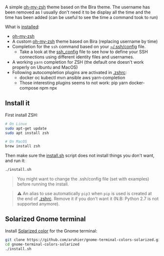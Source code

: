 A simple [oh-my-zsh](https://ohmyz.sh/) theme based on the Bira theme. The username has been removed as I usually don't need it to be display all the time and the time has been added (can be useful to see the time a command took to run)

What is [installed](https://github.com/vemonet/zsh-theme-vemonet/blob/master/install.sh):

* [oh-my-zsh](https://ohmyz.sh/)
* A custom [oh-my-zsh](https://ohmyz.sh/) theme based on Bira (replacing username by time)
* Completion for the `ssh` command based on your [~/.ssh/config](https://github.com/vemonet/zsh-theme-vemonet/blob/master/ssh_config) file. 
  * Take a look at the [ssh_config](https://github.com/vemonet/zsh-theme-vemonet/blob/master/ssh_config) file to see how to define your SSH connections using different identity files and usernames.
* A working `yarn` completion for ZSH (the default one doesn't work properly on Ubuntu and MacOS)
* Following autocompletion plugins are activated in [.zshrc](https://github.com/vemonet/zsh-theme-vemonet/blob/master/zsh/.zshrc#L22): 
  * docker oc kubectl mvn ansible aws yarn-completion
  * Those interesting plugins seems to not work: pip yarn docker-compose npm npx 

## Install it

First install ZSH:

```bash
# On Linux
sudo apt-get update
sudo apt install zsh

# On MacOS
brew install zsh
```

Then make sure the [install.sh](https://github.com/vemonet/zsh-theme-vemonet/blob/master/install.sh) script does not install things you don't want, and run it:

```bash
./install.sh
```

> You might want to change the .ssh/config file (set with examples) before running the install. 

> ⚠️ An alias to use automatically `pip3` when `pip` is used is created at the end of [.zshrc](https://github.com/vemonet/zsh-theme-vemonet/blob/master/zsh/.zshrc). Remove it if you don't want it (N.B: Python 2.7 is not supported anymore).

## Solarized Gnome terminal

Install [Solarized color](https://github.com/aruhier/gnome-terminal-colors-solarized) for the Gnome terminal:

```bash
git clone https://github.com/aruhier/gnome-terminal-colors-solarized.git
cd gnome-terminal-colors-solarized
./install.sh
```

